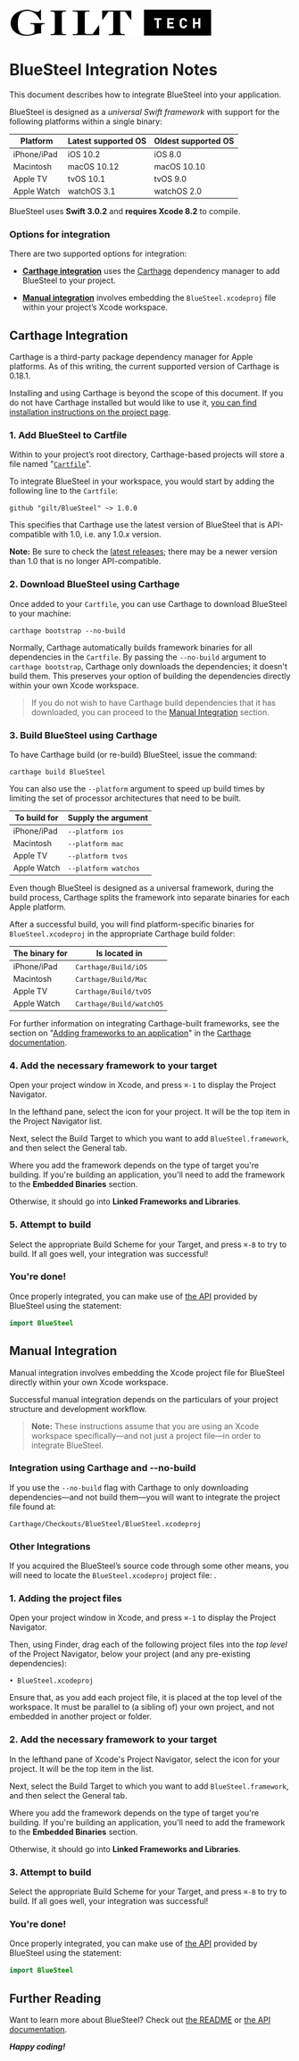 ![Gilt Tech logo](https://raw.githubusercontent.com/gilt/Cleanroom/master/Assets/gilt-tech-logo.png)

# BlueSteel Integration Notes

This document describes how to integrate BlueSteel into your application.

BlueSteel is designed as a *universal Swift framework* with support for the following platforms within a single binary:

Platform|Latest supported OS|Oldest supported OS
--------|-------------------|-------------------
iPhone/iPad|iOS 10.2|iOS 8.0
Macintosh|macOS 10.12|macOS 10.10
Apple TV|tvOS 10.1|tvOS 9.0
Apple Watch|watchOS 3.1|watchOS 2.0

BlueSteel uses **Swift 3.0.2** and **requires Xcode 8.2** to compile.

### Options for integration

There are two supported options for integration:

- **[Carthage integration](#carthage-integration)** uses the [Carthage](https://github.com/Carthage/Carthage) dependency manager to add BlueSteel to your project.

- **[Manual integration](#manual-integration)** involves embedding the `BlueSteel.xcodeproj` file within your project’s Xcode workspace.

## Carthage Integration

Carthage is a third-party package dependency manager for Apple platforms. As of this writing, the current supported version of Carthage is 0.18.1.

Installing and using Carthage is beyond the scope of this document. If you do not have Carthage installed but would like to use it, [you can find installation instructions on the project page](https://github.com/Carthage/Carthage#installing-carthage). 

### 1. Add BlueSteel to Cartfile

Within to your project’s root directory, Carthage-based projects will store a file named "[`Cartfile`](https://github.com/Carthage/Carthage/blob/master/Documentation/Artifacts.md#cartfile)".

To integrate BlueSteel in your workspace, you would start by adding the following line to the `Cartfile`:

```
github "gilt/BlueSteel" ~> 1.0.0
```

This specifies that Carthage use the latest version of BlueSteel that is API-compatible with 1.0, i.e. any 1.0.*x* version.

**Note:** Be sure to check the [latest releases](https://github.com/gilt/BlueSteel/releases); there may be a newer version than 1.0 that is no longer API-compatible.

### 2. Download BlueSteel using Carthage

Once added to your `Cartfile`, you can use Carthage to download BlueSteel to your machine:

```
carthage bootstrap --no-build
```

Normally, Carthage automatically builds framework binaries for all dependencies in the `Cartfile`. By passing the `--no-build` argument to `carthage bootstrap`, Carthage only downloads the dependencies; it doesn't build them. This preserves your option of building the dependencies directly within your own Xcode workspace.

> If you do not wish to have Carthage build dependencies that it has downloaded, you can proceed to the [Manual Integration](#manual-integration) section.

### 3. Build BlueSteel using Carthage

To have Carthage build (or re-build) BlueSteel, issue the command:

```
carthage build BlueSteel
```

You can also use the `--platform` argument to speed up build times by limiting the set of processor architectures that need to be built.

To build for|Supply the argument
------------|-------------------
iPhone/iPad|`--platform ios`
Macintosh|`--platform mac`
Apple TV|`--platform tvos`
Apple Watch|`--platform watchos`


Even though BlueSteel is designed as a universal framework, during the build process, Carthage splits the framework into separate binaries for each Apple platform.

After a successful build, you will find platform-specific binaries for `BlueSteel.xcodeproj` in the appropriate Carthage build folder:

The binary for|Is located in
--------------|-------------
iPhone/iPad|`Carthage/Build/iOS`
Macintosh|`Carthage/Build/Mac`
Apple TV|`Carthage/Build/tvOS`
Apple Watch|`Carthage/Build/watchOS`


For further information on integrating Carthage-built frameworks, see the section on "[Adding frameworks to an application](https://github.com/Carthage/Carthage#adding-frameworks-to-an-application)" in the [Carthage documentation](https://github.com/Carthage/Carthage#carthage--).

### 4. Add the necessary framework to your target

Open your project window in Xcode, and press `⌘-1` to display the Project Navigator.

In the lefthand pane, select the icon for your project. It will be the top item in the Project Navigator list.

Next, select the Build Target to which you want to add `BlueSteel.framework`, and then select the General tab.

Where you add the framework depends on the type of target you're building. If you're building an application, you'll need to add the framework to the **Embedded Binaries** section.

Otherwise, it should go into **Linked Frameworks and Libraries**.


### 5. Attempt to build

Select the appropriate Build Scheme for your Target, and press `⌘-B` to try to build. If all goes well, your integration was successful!

### You're done!

Once properly integrated, you can make use of [the API](https://rawgit.com/gilt/BlueSteel/master/Documentation/API/index.html) provided by BlueSteel using the statement:

```swift
import BlueSteel
```

## Manual Integration

Manual integration involves embedding the Xcode project file for BlueSteel directly within your own Xcode workspace.

Successful manual integration depends on the particulars of your project structure and development workflow.

> **Note:** These instructions assume that you are using an Xcode workspace specifically—and not just a project file—in order to integrate BlueSteel.

### Integration using Carthage and --no-build

If you use the `--no-build` flag with Carthage to only downloading dependencies—and not build them—you will want to integrate the project file found at:

```
Carthage/Checkouts/BlueSteel/BlueSteel.xcodeproj
```

### Other Integrations

If you acquired the BlueSteel’s source code through some other means, you will need to locate the `BlueSteel.xcodeproj` project file: .

### 1. Adding the project files

Open your project window in Xcode, and press `⌘-1` to display the Project Navigator.

Then, using Finder, drag each of the following project files into the *top level* of the Project Navigator, below your project (and any pre-existing dependencies):

```
• BlueSteel.xcodeproj
```

Ensure that, as you add each project file, it is placed at the top level of the workspace. It must be parallel to (a sibling of) your own project, and not embedded in another project or folder.

### 2. Add the necessary framework to your target

In the lefthand pane of Xcode's Project Navigator, select the icon for your project. It will be the top item in the list.

Next, select the Build Target to which you want to add `BlueSteel.framework`, and then select the General tab.

Where you add the framework depends on the type of target you're building. If you're building an application, you'll need to add the framework to the **Embedded Binaries** section.

Otherwise, it should go into **Linked Frameworks and Libraries**.


### 3. Attempt to build

Select the appropriate Build Scheme for your Target, and press `⌘-B` to try to build. If all goes well, your integration was successful!

### You're done!

Once properly integrated, you can make use of [the API](https://rawgit.com/gilt/BlueSteel/master/Documentation/API/index.html) provided by BlueSteel using the statement:

```swift
import BlueSteel
```

## Further Reading

Want to learn more about BlueSteel? Check out [the README](https://github.com/gilt/BlueSteel/blob/master/README.md) or [the API documentation](https://rawgit.com/gilt/BlueSteel/master/Documentation/API/index.html).

**_Happy coding!_**
